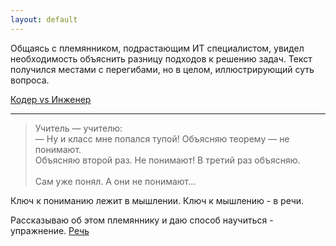 ```yaml
---
layout: default
---
```


Общаясь с племянником, подрастающим ИТ специалистом, увидел необходимость объяснить
разницу подходов к решению задач. Текст получился местами с перегибами, но в целом, 
иллюстрирующий суть вопроса.

[Кодер vs Инженер](/posts/engineer-vs-coder.html)

<hr/>

> Учитель — учителю: \
> — Ну и класс мне попался тупой! Объясняю теорему — не понимают.\
> Объясняю второй раз. Не понимают! В третий раз объясняю. \
> \
> Сам уже понял. А они не понимают...

Ключ к пониманию лежит в мышлении. Ключ к мышлению - в речи.

Рассказываю об этом племяннику и даю способ научиться - упражнение.
[Речь](/posts/speech.html)


